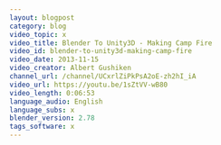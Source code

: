 ```yaml
---
layout: blogpost
category: blog
video_topic: x
video_title: Blender To Unity3D - Making Camp Fire
video_id: blender-to-unity3d-making-camp-fire
video_date: 2013-11-15
video_creator: Albert Gushiken
channel_url: /channel/UCxrlZiPkPsA2oE-zh2hI_iA
video_url: https://youtu.be/1sZtVV-wB80
video_length: 0:06:53
language_audio: English
language_subs: x
blender_version: 2.78
tags_software: x
---
```

